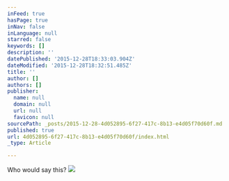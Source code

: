 ```yaml
---
inFeed: true
hasPage: true
inNav: false
inLanguage: null
starred: false
keywords: []
description: ''
datePublished: '2015-12-28T18:33:03.904Z'
dateModified: '2015-12-28T18:32:51.485Z'
title: ''
author: []
authors: []
publisher:
  name: null
  domain: null
  url: null
  favicon: null
sourcePath: _posts/2015-12-28-4d052895-6f27-417c-8b13-e4d05f70d60f.md
published: true
url: 4d052895-6f27-417c-8b13-e4d05f70d60f/index.html
_type: Article

---
```

Who would say this?
![](https://the-grid-user-content.s3-us-west-2.amazonaws.com/e6fe356d-5760-47c9-aace-9b77243fcae0.png)